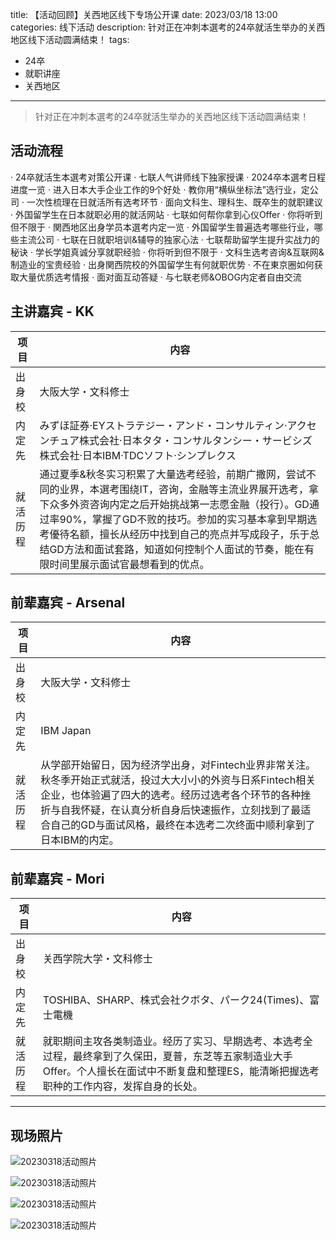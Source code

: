 title: 【活动回顾】关西地区线下专场公开课
date: 2023/03/18 13:00
categories: 线下活动
description: 针对正在冲刺本選考的24卒就活生举办的关西地区线下活动圆满结束！
tags:
- 24卒
- 就职讲座
- 关西地区

---

> 针对正在冲刺本選考的24卒就活生举办的关西地区线下活动圆满结束！

## 活动流程
· 24卒就活生本選考对策公开课
· 七联人气讲师线下独家授课
· 2024卒本選考日程进度一览
· 进入日本大手企业工作的9个好处
· 教你用“横纵坐标法”选行业，定公司
· 一次性梳理在日就活所有选考环节
· 面向文科生、理科生、既卒生的就职建议
· 外国留学生在日本就职必用的就活网站
· 七联如何帮你拿到心仪Offer
· 你将听到但不限于
· 関西地区出身学员本選考内定一览
· 外国留学生普遍选考哪些行业，哪些主流公司
· 七联在日就职培训&辅导的独家心法
· 七联帮助留学生提升实战力的秘诀
· 学长学姐真诚分享就职经验
· 你将听到但不限于
· 文科生选考咨询&互联网&制造业的宝贵经验
· 出身関西院校的外国留学生有何就职优势
· 不在東京圈如何获取大量优质选考情报
· 面对面互动答疑
· 与七联老师&OBOG内定者自由交流

## 主讲嘉宾 - KK
| 项目	      | 内容 |
| ----------- | ----------- |
| 出身校      | 大阪大学・文科修士 |
| 内定先   | みずほ証券·EYストラテジー・アンド・コンサルティン·アクセンチュア株式会社·日本タタ・コンサルタンシー・サービシズ株式会社·日本IBM·TDCソフト·シンプレクス |
| 就活历程 | 通过夏季&秋冬实习积累了大量选考经验，前期广撒网，尝试不同的业界，本選考围绕IT，咨询，金融等主流业界展开选考，拿下众多外资咨询内定之后开始挑战第一志愿金融（投行）。GD通过率90%，掌握了GD不败的技巧。参加的实习基本拿到早期选考優待名额，擅长从经历中找到自己的亮点并写成段子，乐于总结GD方法和面试套路，知道如何控制个人面试的节奏，能在有限时间里展示面试官最想看到的优点。| 


## 前辈嘉宾 - Arsenal
| 项目	      | 内容 |
| ----------- | ----------- |
| 出身校      | 大阪大学・文科修士 |
| 内定先   | IBM Japan|
| 就活历程 | 从学部开始留日，因为经济学出身，对Fintech业界非常关注。秋冬季开始正式就活，投过大大小小的外资与日系Fintech相关企业，也体验遍了四大的选考。经历过选考各个环节的各种挫折与自我怀疑，在认真分析自身后快速振作，立刻找到了最适合自己的GD与面试风格，最终在本选考二次终面中顺利拿到了日本IBM的内定。|

## 前辈嘉宾 - Mori
| 项目	      | 内容 |
| ----------- | ----------- |
| 出身校      | 关西学院大学・文科修士 |
| 内定先   | TOSHIBA、SHARP、株式会社クボタ、パーク24(Times)、富士電機|
| 就活历程 | 就职期间主攻各类制造业。经历了实习、早期选考、本选考全过程，最终拿到了久保田，夏普，东芝等五家制造业大手Offer。个人擅长在面试中不断复盘和整理ES，能清晰把握选考职种的工作内容，发挥自身的长处。|

---

## 现场照片
![20230318活动照片](https://qilian-tokyo.github.io/img/20230305/1.jpg)

![20230318活动照片](https://qilian-tokyo.github.io/img/20230305/2.jpg)

![20230318活动照片](https://qilian-tokyo.github.io/img/20230305/3.jpg)

![20230318活动照片](https://qilian-tokyo.github.io/img/20230305/4.jpg)